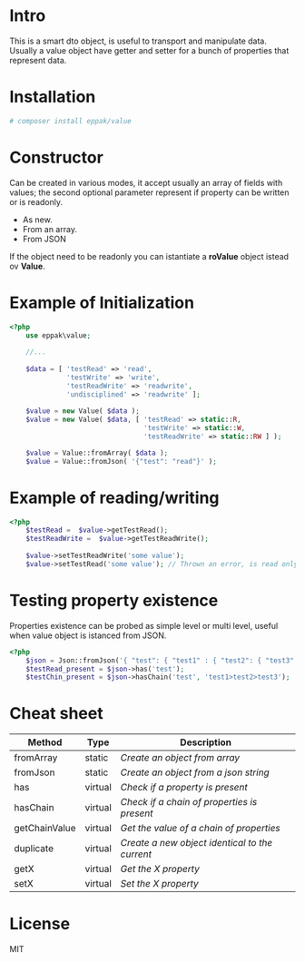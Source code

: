 Intro
====
This is a smart dto object, is useful to transport and manipulate data. Usually a value object
have getter and setter for a bunch of properties that represent data. 

Installation
====
```sh
# composer install eppak/value
```

Constructor
====
Can be created in various modes, it accept usually an array of fields with values;
the second optional parameter represent if property can be written or is readonly. 

  - As new.
  - From an array.
  - From JSON
  
If the object need to be readonly you can istantiate a **roValue** object istead ov **Value**.

Example of Initialization
====
```php
<?php
    use eppak\value;
    
    //...
    
    $data = [ 'testRead' => 'read',
              'testWrite' => 'write',
              'testReadWrite' => 'readwrite',
              'undisciplined' => 'readwrite' ];
    
    $value = new Value( $data );
    $value = new Value( $data, [ 'testRead' => static::R,
                                 'testWrite' => static::W,
                                 'testReadWrite' => static::RW ] );    

    $value = Value::fromArray( $data );
    $value = Value::fromJson( '{"test": "read"}' );
```

Example of reading/writing
====
```php
<?php
    $testRead =  $value->getTestRead();
    $testReadWrite =  $value->getTestReadWrite();
    
    $value->setTestReadWrite('some value');
    $value->setTestRead('some value'); // Thrown an error, is read only    
```

Testing property existence
====
Properties existence can be probed as simple level or multi level, useful when value object is istanced from JSON.
```php
<?php
    $json = Json::fromJson('{ "test": { "test1" : { "test2": { "test3" : 1} } }}');
    $testRead_present = $json->has('test');
    $testChin_present = $json->hasChain('test', 'test1>test2>test3');
```

Cheat sheet
====
| Method        | Type           | Description  |
| ------------- |-------------| -----|
| fromArray    | static | *Create an object from array* |
| fromJson    | static | *Create an object from a json string* |
| has    | virtual | *Check if a property is present* |
| hasChain    | virtual | *Check if a chain of properties is present* |
| getChainValue    | virtual | *Get the value of a chain of properties* |
| duplicate    | virtual | *Create a new object identical to the current* |
| getX    | virtual | *Get the X property* |
| setX    | virtual | *Set the X property* |

License
====
MIT

